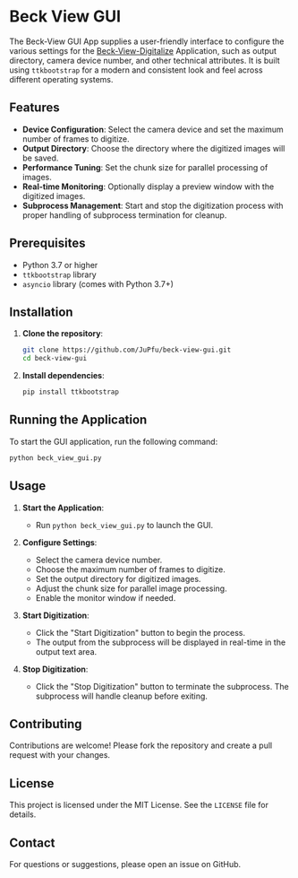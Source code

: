 # Beck View GUI

The Beck-View GUI App supplies a user-friendly interface to configure the various settings for the [Beck-View-Digitalize](https://github.com/JuPfu/beck-view-digitalize)
Application, such as output directory, camera device number, and other technical attributes. It is built
using `ttkbootstrap` for a modern and consistent look and feel across different operating systems.
## Features

- **Device Configuration**: Select the camera device and set the maximum number of frames to digitize.
- **Output Directory**: Choose the directory where the digitized images will be saved.
- **Performance Tuning**: Set the chunk size for parallel processing of images.
- **Real-time Monitoring**: Optionally display a preview window with the digitized images.
- **Subprocess Management**: Start and stop the digitization process with proper handling of subprocess termination for cleanup.

## Prerequisites

- Python 3.7 or higher
- `ttkbootstrap` library
- `asyncio` library (comes with Python 3.7+)

## Installation

1. **Clone the repository**:
   ```sh
   git clone https://github.com/JuPfu/beck-view-gui.git
   cd beck-view-gui
   ```

2. **Install dependencies**:
   ```sh
   pip install ttkbootstrap
   ```

## Running the Application

To start the GUI application, run the following command:

```sh
python beck_view_gui.py
```

## Usage

1. **Start the Application**:
   - Run `python beck_view_gui.py` to launch the GUI.

2. **Configure Settings**:
   - Select the camera device number.
   - Choose the maximum number of frames to digitize.
   - Set the output directory for digitized images.
   - Adjust the chunk size for parallel image processing.
   - Enable the monitor window if needed.

3. **Start Digitization**:
   - Click the "Start Digitization" button to begin the process.
   - The output from the subprocess will be displayed in real-time in the output text area.

4. **Stop Digitization**:
   - Click the "Stop Digitization" button to terminate the subprocess. The subprocess will handle cleanup before exiting.


## Contributing

Contributions are welcome! Please fork the repository and create a pull request with your changes.

## License

This project is licensed under the MIT License. See the `LICENSE` file for details.

## Contact

For questions or suggestions, please open an issue on GitHub.

```

